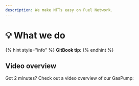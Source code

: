 ```yaml
---
description: We make NFTs easy on Fuel Network.
---
```


# 💡 What we do

{% hint style="info" %}
**GitBook tip:**&#x20;
{% endhint %}

## Video overview

Got 2 minutes? Check out a video overview of our GasPump:
